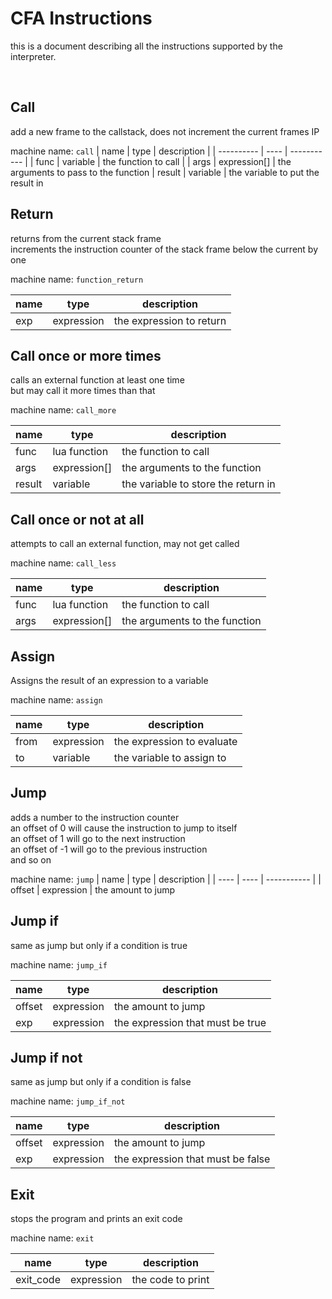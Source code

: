 # CFA Instructions
this is a document describing all the instructions supported by the interpreter.

&nbsp;

## Call
add a new frame to the callstack, does not increment the current frames IP

machine name: `call`
| name | type | description |
| ---------- | ---- | ----------- |
| func | variable | the function to call |
| args | expression[] | the arguments to pass to the function
| result | variable | the variable to put the result in

## Return
returns from the current stack frame  
increments the instruction counter of the stack frame below the current by one

machine name: `function_return`

| name | type | description |
| ---- | ---- | ----------- |
| exp | expression | the expression to return |

## Call once or more times
calls an external function at least one time  
but may call it more times than that

machine name: `call_more`

| name | type | description |
| ---- | ---- | ----------- |
| func | lua function | the function to call
| args | expression[] | the arguments to the function
| result | variable | the variable to store the return in

## Call once or not at all
attempts to call an external function, may not get called

machine name: `call_less`

| name | type | description |
| ---- | ---- | ----------- |
| func | lua function | the function to call
| args | expression[] | the arguments to the function

## Assign
Assigns the result of an expression to a variable

machine name: `assign`

| name | type | description |
| ---- | ---- | ----------- |
| from | expression | the expression to evaluate |
| to | variable | the variable to assign to | 

## Jump
adds a number to the instruction counter  
an offset of 0 will cause the instruction to jump to itself  
an offset of 1 will go to the next instruction   
an offset of -1 will go to the previous instruction  
and so on

machine name: `jump`
| name | type | description |
| ---- | ---- | ----------- |
| offset | expression | the amount to jump

## Jump if
same as jump but only if a condition is true

machine name: `jump_if`

| name | type | description |
| ---- | ---- | ----------- |
| offset | expression | the amount to jump |
| exp | expression | the expression that must be true |

## Jump if not
same as jump but only if a condition is false

machine name: `jump_if_not`

| name | type | description |
| ---- | ---- | ----------- |
| offset | expression | the amount to jump |
| exp | expression | the expression that must be false |


## Exit
stops the program and prints an exit code

machine name: `exit`

| name | type | description |
| ---- | ---- | ----------- |
| exit_code | expression | the code to print |
